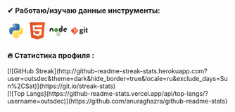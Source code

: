 ### ✔ Работаю/изучаю данные инструменты:
<div>
  <img src="https://github.com/devicons/devicon/blob/master/icons/python/python-original.svg" title="Python" alt="Python" width="40" height="40"/>&nbsp;
  <img src="https://github.com/devicons/devicon/blob/master/icons/html5/html5-original.svg" title="HTML5" alt="HTML" width="40" height="40"/>&nbsp;
  <img src="https://github.com/devicons/devicon/blob/master/icons/nodejs/nodejs-original-wordmark.svg" title="NodeJS" alt="NodeJS" width="40" height="40"/>&nbsp;
  <img src="https://github.com/devicons/devicon/blob/master/icons/git/git-original-wordmark.svg" title="Git" **alt="Git" width="40" height="40"/>
</div>

### 🔥 Статистика профиля :
<div>
[![GitHub Streak](http://github-readme-streak-stats.herokuapp.com?user=outsdec&theme=dark&hide_border=true&locale=ru&exclude_days=Sun%2CSat)](https://git.io/streak-stats)
</div>
<div>
[![Top Langs](https://github-readme-stats.vercel.app/api/top-langs/?username=outsdec)](https://github.com/anuraghazra/github-readme-stats)
</div>
